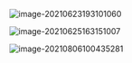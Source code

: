 ![image-20210623193101060](https://i.loli.net/2021/06/23/S7kM9cynaxB3iAr.png)

![image-20210625163151007](https://i.loli.net/2021/06/25/2pgVBmi8hFPl9Yd.png)

![image-20210806100435281](https://i.loli.net/2021/08/06/qNTEcwG3prkjLSA.png)

